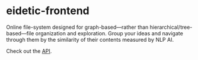 # eidetic-frontend
Online file-system designed for graph-based—rather than hierarchical/tree-based—file organization and exploration. Group your ideas and navigate through
them by the similarity of their contents measured by NLP AI.

Check out the [API](https://github.com/JTan2231/eidetic-api).
